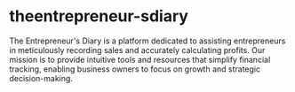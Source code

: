 # theentrepreneur-sdiary
The Entrepreneur's Diary is a platform dedicated to assisting entrepreneurs in meticulously recording sales and accurately calculating profits. Our mission is to provide intuitive tools and resources that simplify financial tracking, enabling business owners to focus on growth and strategic decision-making.
